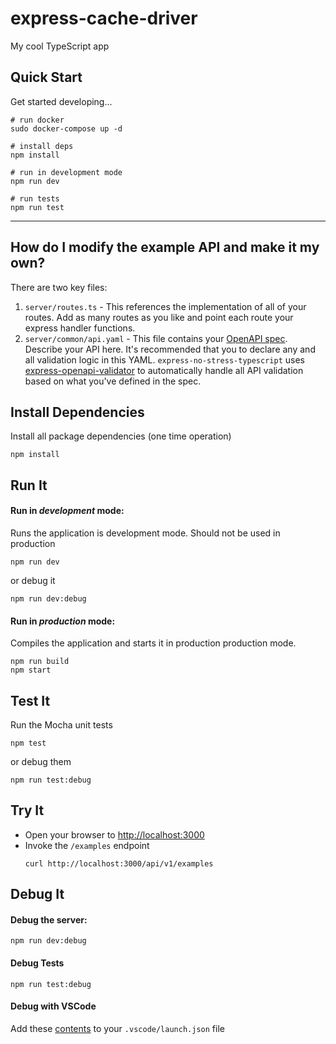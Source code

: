 # express-cache-driver

My cool TypeScript app

## Quick Start

Get started developing...

```shell
# run docker
sudo docker-compose up -d

# install deps
npm install

# run in development mode
npm run dev

# run tests
npm run test
```

---

## How do I modify the example API and make it my own?

There are two key files:
1. `server/routes.ts` - This references the implementation of all of your routes. Add as many routes as you like and point each route your express handler functions.
2. `server/common/api.yaml` - This file contains your [OpenAPI spec](https://swagger.io/specification/). Describe your API here. It's recommended that you to declare any and all validation logic in this YAML. `express-no-stress-typescript`  uses [express-openapi-validator](https://github.com/cdimascio/express-openapi-validator) to automatically handle all API validation based on what you've defined in the spec.

## Install Dependencies

Install all package dependencies (one time operation)

```shell
npm install
```

## Run It
#### Run in *development* mode:
Runs the application is development mode. Should not be used in production

```shell
npm run dev
```

or debug it

```shell
npm run dev:debug
```

#### Run in *production* mode:

Compiles the application and starts it in production production mode.

```shell
npm run build
npm start
```

## Test It

Run the Mocha unit tests

```shell
npm test
```

or debug them

```shell
npm run test:debug
```

## Try It
* Open your browser to [http://localhost:3000](http://localhost:3000)
* Invoke the `/examples` endpoint 
  ```shell
  curl http://localhost:3000/api/v1/examples
  ```


## Debug It

#### Debug the server:

```
npm run dev:debug
```

#### Debug Tests

```
npm run test:debug
```

#### Debug with VSCode

Add these [contents](https://github.com/cdimascio/generator-express-no-stress/blob/next/assets/.vscode/launch.json) to your `.vscode/launch.json` file
